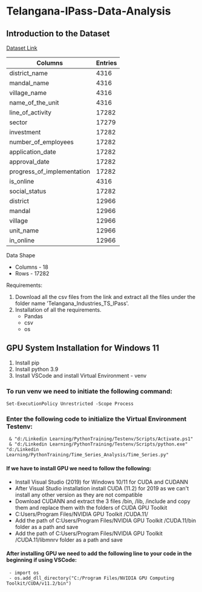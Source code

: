 # Telangana-IPass-Data-Analysis
## Introduction to the Dataset

[Dataset Link](https://data.telangana.gov.in/dataset/telangana-industries-ts-ipass-data)

| Columns | Entries  |
| ------------- | ------------- |
| district_name  | 4316  |
| mandal_name | 4316  |
| village_name | 4316  |
| name_of_the_unit | 4316  |
| line_of_activity | 17282  |
| sector | 17279  |
| investment | 17282  |
| number_of_employees | 17282  |
| application_date | 17282  |
| approval_date | 17282  |
| progress_of_implementation | 17282  |
| is_online | 4316  |
| social_status | 17282  |
| district | 12966  |
| mandal | 12966  |
| village | 12966  |
| unit_name | 12966  |
| in_online | 12966  |

Data Shape

* Columns - 18 
* Rows - 17282

Requirements:
1. Download all the csv files from the link and extract all the files under the folder name 'Telangana_Industries_TS_IPass'.
2. Installation of all the requirements.
   - Pandas
   - csv
   - os

## GPU System Installation for Windows 11
1. Install pip
2. Install python 3.9
3. Install VSCode and install Virtual Environment - venv

### To run venv we need to initiate the following command:
```
Set-ExecutionPolicy Unrestricted -Scope Process
```

### Enter the following code to initialize the Virtual Environment Testenv:
```
 & "d:/Linkedin Learning/PythonTraining/Testenv/Scripts/Activate.ps1"
 & "d:/Linkedin Learning/PythonTraining/Testenv/Scripts/python.exe" "d:/Linkedin Learning/PythonTraining/Time_Series_Analysis/Time_Series.py"
```

#### If we have to install GPU we need to follow the following: 

 - Install Visual Studio (2019) for Windows 10/11 for CUDA and CUDANN
 - After Visual Studio installation install CUDA (11.2) for 2019 as we can't install any other version as they are not compatible
 - Download CUDANN and extract the 3 files /bin, /lib, /include and copy them and replace them with the folders of CUDA GPU Toolkit
 - C:Users/Program Files/NVIDIA GPU Toolkit /CUDA.11/ 
 - Add the path of  C:Users/Program Files/NVIDIA GPU Toolkit /CUDA.11/bin folder as a path and save
 - Add the path of  C:Users/Program Files/NVIDIA GPU Toolkit /CUDA.11/libmnrv folder as a path and save


#### After installing GPU we need to add the following line to your code in the beginning if using VSCode:
```
 - import os 
 - os.add_dll_directory("C:/Program Files/NVIDIA GPU Computing Toolkit/CUDA/v11.2/bin")
```
